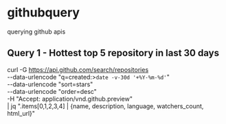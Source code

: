 # githubquery
querying github apis
## Query 1 - Hottest top 5 repository in last 30 days 

curl -G https://api.github.com/search/repositories       \
    --data-urlencode "q=created:>`date -v-30d '+%Y-%m-%d'`" \
    --data-urlencode "sort=stars"                          \
    --data-urlencode "order=desc"                          \
    -H "Accept: application/vnd.github.preview"            \
    | jq ".items[0,1,2,3,4] | {name, description, language, watchers_count, html_url}"
    
    

    
